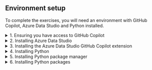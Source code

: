## Environment setup

To complete the exercises, you will need an environment with GitHub Copilot, Azure Data Studio and Python installed.

<details>

<summary>1. Ensuring you have access to GitHub Copilot</summary>

### Accessing GitHub Copilot

If you **DO NOT** have one of the following:

- an active Copilot for Individuals trial
- an active Copilot for Individuals subscription
- an active Copilot for Business licence
- an active Copilot for Enterprise licence

you can sign up for a trial [here](https://github.com/github-copilot/signup).

</details>

<details>

<summary>2. Installing Azure Data Studio</summary>

### Installing Azure Data Studio on your machine

You can install Azure Data Studio by downloading it [here](https://code.visualstudio.com/download).

</details>

<details>

<summary>3. Installing the Azure Data Studio GitHub Copilot extension</summary>

### Installing the Azure Data Studio GitHub Copilot extension

GitHub Copilot is a client-side extension you install into Azure Data Studio.

To install the GitHub Copilot extension in Azure Data Studio, follow the instructions [here](https://learn.microsoft.com/en-us/azure-data-studio/extensions/github-copilot-extension-overview#install-the-github-copilot-extension).

You should now have the GitHub Copilot extension installed in Azure Data Studio.

</details>

<details>

<summary>4. Installing Python</summary>

### Installing Python on your machine

You can install Python on your machine by downloading it [here](https://www.python.org/downloads/).

</details>

<details>

<summary>5. Installing Python package manager</summary>

### Installing Python package manager on your machine

You can install Python package manager (pip) on your machine by executing the following python command.

```python
python.exe -m pip install --upgrade pip --user
```

</details>

<details>

<summary>6. Installing Python packages</summary>

### Installing Python packages on your machine

There are several Python packages you will need to install to complete the exercises. You can install them by executing the following python command.

```python
pip install pandas numpy matplotlib seaborn scikit-learn --user
```

</details>
